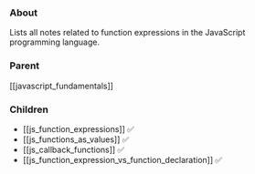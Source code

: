 ### About
Lists all notes related to function expressions in the JavaScript programming language.

### Parent
[[javascript_fundamentals]]

### Children
- [[js_function_expressions]] ✅
- [[js_functions_as_values]] ✅
- [[js_callback_functions]] ✅
- [[js_function_expression_vs_function_declaration]] ✅